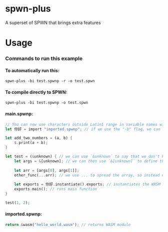 # spwn-plus
A superset of SPWN that brings extra features

# Usage
### Commands to run this example
#### To automatically run this:
```
spwn-plus -bi test.spwnp -r -o test.spwn
```

#### To compile directly to SPWN:
```
spwn-plus -bi test.spwnp -o test.spwn
```

#### main.spwnp:
```rs
// You can now use characters outside Latin1 range in variable names with SPWN+!
let 你好 = import "imported.spwnp"; // if we use the "-b" flag, we can bundle this so the user only has to download a single .spwn file instead of multiple files

let add_two_numbers = (a, b) {
	$.print(a + b);
}

let test = (&unknown) { // we can use `&unknown` to say that we don't know the amount of arguments
	let args = &[unknown]; // we can then use `&[unknown]` to define the array that stores the arguments
	
	let arr = [args[0], args[1]];
	other_func(...arr); // we use ... to spread the array, so instead of having the array as a single argument, we can use the values as parameters
	
	let exports = 你好.instantiate().exports; // instantiates the WASM module
	exports.main(); // runs main function
}

test(1, 2);
```
#### imported.spwnp:
```rs
return &wasm("hello_world.wasm"); // returns WASM module
```
